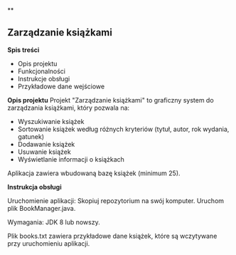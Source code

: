 
**

## Zarządzanie książkami



**Spis treści**

 - Opis projektu
 - Funkcjonalności
 - Instrukcje obsługi
 - Przykładowe dane wejściowe


**Opis projektu**
Projekt "Zarządzanie książkami" to graficzny system do zarządzania książkami, który pozwala na:
 - Wyszukiwanie książek
 - Sortowanie książek według różnych kryteriów (tytuł, autor, rok wydania, gatunek)
 - Dodawanie książek
 - Usuwanie książek
 - Wyświetlanie informacji o książkach


Aplikacja zawiera wbudowaną bazę książek (minimum 25).

**Instrukcja obsługi**

Uruchomienie aplikacji:
Skopiuj repozytorium na swój komputer.
Uruchom plik BookManager.java.

Wymagania:
JDK 8 lub nowszy.

Plik books.txt zawiera przykładowe dane książek, które są wczytywane przy uruchomieniu aplikacji.
